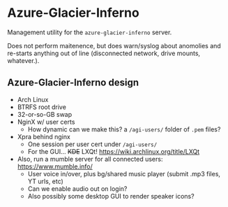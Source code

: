 
# Azure-Glacier-Inferno

Management utility for the `azure-glacier-inferno` server.

Does not perform maitenence, but does warn/syslog about anomolies and re-starts anything out of line (disconnected network, drive mounts, whatever.).


## Azure-Glacier-Inferno design

 - Arch Linux
 - BTRFS root drive
 - 32-or-so-GB swap
 - NginX w/ user certs
    - How dynamic can we make this? a `/agi-users/` folder of `.pem` files?
 - Xpra behind nginx
    - One session per user cert under `/agi-users/`
    - For the GUI... ~~KDE~~ LXQt! https://wiki.archlinux.org/title/LXQt
 - Also, run a mumble server for all connected users: https://www.mumble.info/
    - User voice in/over, plus bg/shared music player (submit .mp3 files, YT urls, etc)
    - Can we enable audio out on login?
    - Also possibly some desktop GUI to render speaker icons?







